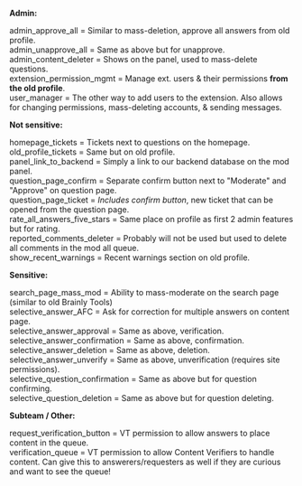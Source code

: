 **Admin:**

admin_approve_all = Similar to mass-deletion, approve all answers from old profile.\
admin_unapprove_all = Same as above but for unapprove.\
admin_content_deleter = Shows on the panel, used to mass-delete questions.\
extension_permission_mgmt = Manage ext. users & their permissions **from the old profile**.\
user_manager = The other way to add users to the extension. Also allows for changing permissions, mass-deleting accounts, & sending messages.

**Not sensitive:**

homepage_tickets = Tickets next to questions on the homepage.\
old_profile_tickets = Same but on old profile.\
panel_link_to_backend = Simply a link to our backend database on the mod panel.\
question_page_confirm = Separate confirm button next to "Moderate" and "Approve" on question page.\
question_page_ticket = *Includes confirm button*, new ticket that can be opened from the question page.\
rate_all_answers_five_stars = Same place on profile as first 2 admin features but for rating.\
reported_comments_deleter = Probably will not be used but used to delete all comments in the mod all queue.\
show_recent_warnings = Recent warnings section on old profile.


**Sensitive:**

search_page_mass_mod = Ability to mass-moderate on the search page (similar to old Brainly Tools)\
selective_answer_AFC = Ask for correction for multiple answers on content page.\
selective_answer_approval = Same as above, verification.\
selective_answer_confirmation = Same as above, confirmation.\
selective_answer_deletion = Same as above, deletion.\
selective_answer_unverify = Same as above, unverification (requires site permissions).\
selective_question_confirmation = Same as above but for question confirming.\
selective_question_deletion = Same as above but for question deleting.



**Subteam / Other:**

request_verification_button = VT permission to allow answers to place content in the queue.\
verification_queue = VT permission to allow Content Verifiers to handle content. Can give this to answerers/requesters as well if they are curious and want to see the queue!

